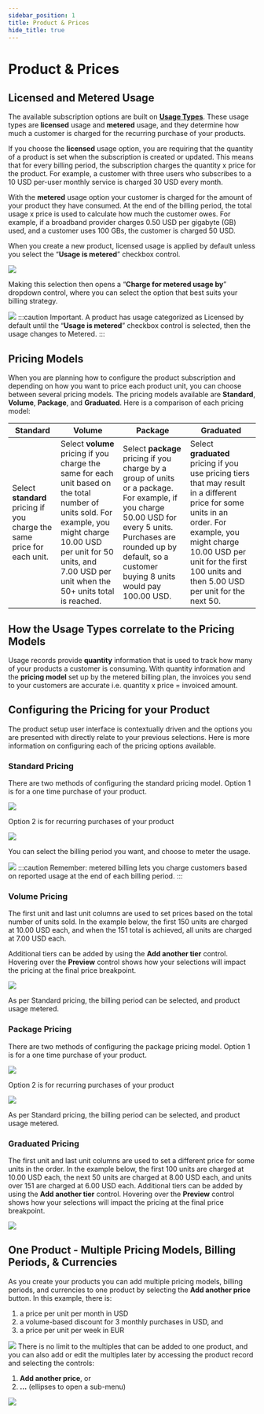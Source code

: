 ```yaml
---
sidebar_position: 1
title: Product & Prices
hide_title: true
---
```

# Product & Prices
## Licensed and Metered Usage
The available subscription options are built on [**Usage
Types**](https://stripe.com/docs/billing/subscriptions/model#licensed-and-metered).
These usage types are **licensed** usage and **metered** usage, and they
determine how much a customer is charged for the recurring purchase of your
products.

If you choose the **licensed** usage option, you are requiring that the quantity
of a product is set when the subscription is created or updated. This means that
for every billing period, the subscription charges the quantity x price for the
product. For example, a customer with three users who subscribes to a 10 USD
per-user monthly service is charged 30 USD every month.

With the **metered** usage option your customer is charged for the amount of
your product they have consumed. At the end of the billing period, the total
usage x price is used to calculate how much the customer owes. For example, if a
broadband provider charges 0.50 USD per gigabyte (GB) used, and a customer uses
100 GBs, the customer is charged 50 USD.

When you create a new product, licensed usage is applied by default unless you
select the “**Usage is metered**” checkbox control.

![](./../images/9871628bd51fc5dce267c2f08e33079c.png)

Making this selection then opens a “**Charge for metered usage by**” dropdown
control, where you can select the option that best suits your billing strategy.

![](./../images/086f6b3e60b869e1b8e771bb6b1849a0.png)
:::caution
Important. A product has usage categorized as Licensed by default until the
“**Usage is metered**” checkbox control is selected, then the usage changes to
Metered.
:::
## Pricing Models
When you are planning how to configure the product subscription and depending on
how you want to price each product unit, you can choose between several pricing
models. The pricing models available are **Standard**, **Volume**, **Package**,
and **Graduated**.
Here is a comparison of each pricing model:

| Standard | Volume | Package | Graduated |
|----------|--------|---------|-----------|
| Select **standard** pricing if you charge the same price for each unit. | Select **volume** pricing if you charge the same for each unit based on the total number of units sold. For example, you might charge 10.00 USD per unit for 50 units, and 7.00 USD per unit when the 50+ units total is reached. | Select **package** pricing if you charge by a group of units or a package.  For example, if you charge 50.00 USD for every 5 units. Purchases are rounded up by default, so a customer buying 8 units would pay 100.00 USD. | Select **graduated** pricing if you use pricing tiers that may result in a different price for some units in an order. For example, you might charge 10.00 USD per unit for the first 100 units and then 5.00 USD per unit for the next 50.  |
## How the Usage Types correlate to the Pricing Models
Usage records provide **quantity** information that is used to track how many of
your products a customer is consuming.
With quantity information and the **pricing model** set up by the metered
billing plan, the invoices you send to your customers are accurate i.e. quantity
x price = invoiced amount.
## Configuring the Pricing for your Product
The product setup user interface is contextually driven and the options you are
presented with directly relate to your previous selections. Here is more
information on configuring each of the pricing options available.
### Standard Pricing 
There are two methods of configuring the standard pricing model. Option 1 is for
a one time purchase of your
product.

![](./../images/2502b6d534c72dbb602629d334d98de0.png)

Option 2 is for recurring purchases of your product

![](./../images/5e059e10b895169df50f1ca5e79899e1.png)

You can select the billing period you want, and choose to meter the
usage.

![](./../images/907a2104ba010837b0c513fda5d07192.png)
:::caution
Remember: metered billing lets you charge customers based on reported usage at
the end of each billing period.
:::
### Volume Pricing
The first unit and last unit columns are used to set prices based on the total
number of units sold. In the example below, the first 150 units are charged at
10.00 USD each, and when the 151 total is achieved, all units are charged at
7.00 USD each.

Additional tiers can be added by using the **Add another tier** control.
Hovering over the **Preview** control shows how your selections will impact the
pricing at the final price breakpoint.

![](./../images/4fe2422521ed4f389ed1b278885d2128.png)

As per Standard pricing, the billing period can be selected, and product usage metered.
### Package Pricing
There are two methods of configuring the package pricing model. Option 1 is for
a one time purchase of your product.      

![](./../images/80d036e1088147beba80fe9f5b5d4ca0.png)

Option 2 is for recurring purchases of your product

![](./../images/6527eb113932e234da6742fdf38cb686.png)

As per Standard pricing, the billing period can be selected, and product usage metered.
### Graduated Pricing
The first unit and last unit columns are used to set a different price for some
units in the order. In the example below, the first 100 units are charged at
10.00 USD each, the next 50 units are charged at 8.00 USD each, and units over
151 are charged at 6.00 USD each.
Additional tiers can be added by using the **Add another tier** control.
Hovering over the **Preview** control shows how your selections will impact the
pricing at the final price breakpoint.

![](./../images/3bb32b067ad376c4187d1419f04696de.png)
## One Product - Multiple Pricing Models, Billing Periods, & Currencies
As you create your products you can add multiple pricing models, billing periods,
and currencies to one product by selecting the **Add another price** button.
In this example, there is:
1.  a price per unit per month in USD
2.  a volume-based discount for 3 monthly purchases in USD, and
3.  a price per unit per week in EUR

![](./../images/1249ea853ffcf2193de4a4d3c7bf6e0a.png)
There is no limit to the multiples that can be added to one product, and you can
also add or edit the multiples later by accessing the product record and
selecting the controls:
1.  **Add another price**, or
2.  **…** (ellipses to open a sub-menu)

![](./../images/f62a01ef0bae9aa5e7b44d35f1b03d03.png)